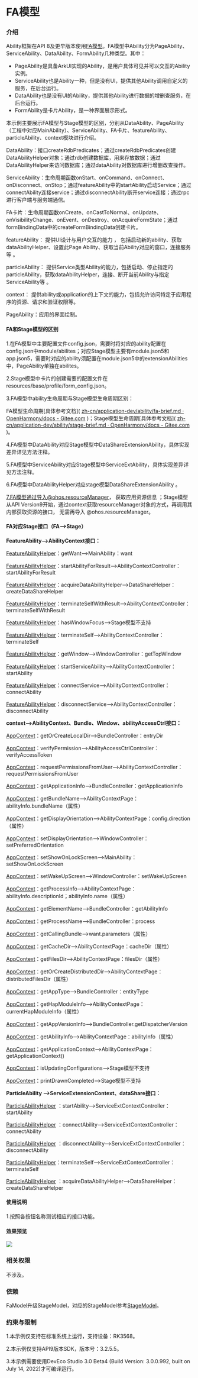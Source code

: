 # FA模型

### 介绍

Ability框架在API 8及更早版本使用[FA模型](https://gitee.com/openharmony/docs/blob/master/zh-cn/application-dev/ability/fa-brief.md)。FA模型中Ability分为PageAbility、ServiceAbility、DataAbility、FormAbility几种类型。其中：

- PageAbility是具备ArkUI实现的Ability，是用户具体可见并可以交互的Ability实例。
- ServiceAbility也是Ability一种，但是没有UI，提供其他Ability调用自定义的服务，在后台运行。
- DataAbility也是没有UI的Ability，提供其他Ability进行数据的增删查服务，在后台运行。
- FormAbility是卡片Ability，是一种界面展示形式。

本示例主要展示FA模型与Stage模型的区别，分别从DataAbility、PageAbility（工程中对应MainAbility）、ServiceAbility、FA卡片、featureAbility、particleAbility、context模块进行介绍。

DataAbility：接口createRdbPredicates；通过createRdbPredicates创建DataAbilityHelper对象；通过rdb创建数据库，用来存放数据；通过DataAbilityHelper来访问数据库；通过dataAbility对数据库进行增删改查操作。

ServiceAbility：生命周期函数onStart、onCommand、onConnect、onDisconnect、onStop；通过featureAbility中的startAbility启动Service；通过connectAbility连接service；通过disconnectAbility断开service连接；通过rpc进行客户端与服务端通信。

FA卡片：生命周期函数onCreate、onCastToNormal、onUpdate、onVisibilityChange、onEvent、onDestroy、onAcquireFormState；通过formBindingData中的createFormBindingData创建卡片。

featureAbility： 提供UI设计与用户交互的能力 ， 包括启动新的ability、获取dataAbilityHelper、设置此Page Ability、获取当前Ability对应的窗口，连接服务等 。

particleAbility： 提供Service类型Ability的能力，包括启动、停止指定的particleAbility，获取dataAbilityHelper，连接、断开当前Ability与指定ServiceAbility等 。

context： 提供ability或application的上下文的能力，包括允许访问特定于应用程序的资源、请求和验证权限等。 

PageAbility：应用的界面绘制。

#### FA和Stage模型的区别

1.在FA模型中主要配置文件config.json，需要时将对应的ability配置在config.json中module/abilites；对应Stage模型主要有module.json5和app.json5，需要时对应的ability须配置在module.json5中的extensionAbilities中，PageAbility单独在abilites。

2.Stage模型中卡片的创建需要的配置文件在resources/base/profile/form_config.json。

3.FA模型中ability生命周期与Stage模型生命周期区别：

FA模型生命周期[具体参考文档]( [zh-cn/application-dev/ability/fa-brief.md · OpenHarmony/docs - Gitee.com](https://gitee.com/openharmony/docs/blob/master/zh-cn/application-dev/ability/fa-brief.md#生命周期) )；Stage模型生命周期[具体参考文档]( [zh-cn/application-dev/ability/stage-brief.md · OpenHarmony/docs - Gitee.com](https://gitee.com/openharmony/docs/blob/master/zh-cn/application-dev/ability/stage-brief.md#生命周期) )。

4.FA模型中DataAbility对应Stage模型中DataShareExtensionAbility，具体实现差异详见方法注释。

5.FA模型中ServiceAbility对应Stage模型中ServiceExtAbility，具体实现差异详见方法注释。

6.FA模型中DataAbilityHelper对应stage模型DataShareExtensionAbility 。

7.FA模型通过导入@ohos.resourceManager， 获取应用资源信息 ；Stage模型从API Version9开始，通过context获取resourceManager对象的方式，再调用其内部获取资源的接口， 无需再导入 @ohos.resourceManager。

#### FA对应Stage接口（FA-->Stage）

**FeatureAbility——>AbilityContext接口：**

[FeatureAbilityHelper](./entry/src/main/ets/MainAbility/feature/FeatureAbilityHelper.ts)：getWant——>MainAbility：want

[FeatureAbilityHelper](./entry/src/main/ets/MainAbility/feature/FeatureAbilityHelper.ts)：startAbilityForResult——>AbilityContextController：startAbilityForResult

[FeatureAbilityHelper](./entry/src/main/ets/MainAbility/feature/FeatureAbilityHelper.ts)：acquireDataAbilityHelper——>DataShareHelper：createDataShareHelper

[FeatureAbilityHelper](./entry/src/main/ets/MainAbility/feature/FeatureAbilityHelper.ts)：terminateSelfWithResult——>AbilityContextController：terminateSelfWithResult

[FeatureAbilityHelper](./entry/src/main/ets/MainAbility/feature/FeatureAbilityHelper.ts)：hasWindowFocus——>Stage模型不支持

[FeatureAbilityHelper](./entry/src/main/ets/MainAbility/feature/FeatureAbilityHelper.ts)：terminateSelf——>AbilityContextController：terminateSelf

[FeatureAbilityHelper](./entry/src/main/ets/MainAbility/feature/FeatureAbilityHelper.ts)：getWindow——>WindowController：getTopWindow

[FeatureAbilityHelper](./entry/src/main/ets/MainAbility/feature/FeatureAbilityHelper.ts)：startServiceAbility——>AbilityContextController：startAbility

[FeatureAbilityHelper](./entry/src/main/ets/MainAbility/feature/FeatureAbilityHelper.ts)：connectService——>AbilityContextController：connectAbility

[FeatureAbilityHelper](./entry/src/main/ets/MainAbility/feature/FeatureAbilityHelper.ts)：disconnectService——>AbilityContextController：disconnectAbility



**context-->AbilityContext、Bundle、Window、abilityAccessCtrl接口：**

[AppContext](./entry/src/main/ets/MainAbility/feature/AppContext.ts)：getOrCreateLocalDir——>BundleController：entryDir

[AppContext](./entry/src/main/ets/MainAbility/feature/AppContext.ts)：verifyPermission——>AbilityAccessCtrlController：verifyAccessToken

[AppContext](./entry/src/main/ets/MainAbility/feature/AppContext.ts)：requestPermissionsFromUser——>AbilityContextController：requestPermissionsFromUser

[AppContext](./entry/src/main/ets/MainAbility/feature/AppContext.ts)：getApplicationInfo——>BundleController：getApplicationInfo

[AppContext](./entry/src/main/ets/MainAbility/feature/AppContext.ts)：getBundleName——>AbilityContextPage：abilityInfo.bundleName（属性）

[AppContext](./entry/src/main/ets/MainAbility/feature/AppContext.ts)：getDisplayOrientation——>AbilityContextPage：config.direction（属性）

[AppContext](./entry/src/main/ets/MainAbility/feature/AppContext.ts)：setDisplayOrientation——>WindowController：setPreferredOrientation

[AppContext](./entry/src/main/ets/MainAbility/feature/AppContext.ts)：setShowOnLockScreen——>MainAbility：setShowOnLockScreen

[AppContext](./entry/src/main/ets/MainAbility/feature/AppContext.ts)：setWakeUpScreen——>WindowController：setWakeUpScreen

[AppContext](./entry/src/main/ets/MainAbility/feature/AppContext.ts)：getProcessInfo——>AbilityContextPage：abilityInfo.descriptionId；abilityInfo.name（属性）

[AppContext](./entry/src/main/ets/MainAbility/feature/AppContext.ts)：getElementName——>BundleController：getAbilityInfo

[AppContext](./entry/src/main/ets/MainAbility/feature/AppContext.ts)：getProcessName——>BundleController：process

[AppContext](./entry/src/main/ets/MainAbility/feature/AppContext.ts)：getCallingBundle——>want.parameters（属性）

[AppContext](./entry/src/main/ets/MainAbility/feature/AppContext.ts)：getCacheDir——>AbilityContextPage：cacheDir（属性）

[AppContext](./entry/src/main/ets/MainAbility/feature/AppContext.ts)：getFilesDir——>AbilityContextPage：filesDir（属性）

[AppContext](./entry/src/main/ets/MainAbility/feature/AppContext.ts)：getOrCreateDistributedDir——>AbilityContextPage：distributedFilesDir（属性）

[AppContext](./entry/src/main/ets/MainAbility/feature/AppContext.ts)：getAppType——>BundleController：entityType

[AppContext](./entry/src/main/ets/MainAbility/feature/AppContext.ts)：getHapModuleInfo——>AbilityContextPage：currentHapModuleInfo（属性）

[AppContext](./entry/src/main/ets/MainAbility/feature/AppContext.ts)：getAppVersionInfo——>BundleController.getDispatcherVersion

[AppContext](../FaModel/entry/src/main/ets/MainAbility/feature/AppContext.ts)：getAbilityInfo——>AbilityContextPage：abilityInfo（属性）

[AppContext](./entry/src/main/ets/MainAbility/feature/AppContext.ts)：getApplicationContext——>AbilityContextPage：getApplicationContext()

[AppContext](./entry/src/main/ets/MainAbility/feature/AppContext.ts)：isUpdatingConfigurations——>Stage模型不支持

[AppContext](./entry/src/main/ets/MainAbility/feature/AppContext.ts)：printDrawnCompleted——>Stage模型不支持



 **ParticleAbility ——>ServiceExtensionContext、dataShare接口：**

 [ParticleAbilityHelper](./entry/src/main/ets/MainAbility/feature/ParticleAbilityHelper.ts) ：startAbility——>ServiceExtContextController：startAbility

 [ParticleAbilityHelper](./entry/src/main/ets/MainAbility/feature/ParticleAbilityHelper.ts) ：connectAbility——>ServiceExtContextController：connectAbility

 [ParticleAbilityHelper](./entry/src/main/ets/MainAbility/feature/ParticleAbilityHelper.ts) ：disconnectAbility——>ServiceExtContextController：disconnectAbility

 [ParticleAbilityHelper](./entry/src/main/ets/MainAbility/feature/ParticleAbilityHelper.ts)：terminateSelf——>ServiceExtContextController：terminateSelf

 [ParticleAbilityHelper](./entry/src/main/ets/MainAbility/feature/ParticleAbilityHelper.ts) ：acquireDataAbilityHelper——>DataShareHelper：createDataShareHelper 

#### 使用说明

1.按照各按钮名称测试相应的接口功能。

#### 效果预览

![](screenshots/devices/main.png)

### 相关权限

不涉及。

### 依赖

FaModel升级StageModel，对应的StageModel参考[StageModel](../StageModel)。

### 约束与限制

1.本示例仅支持在标准系统上运行，支持设备：RK3568。

2.本示例仅支持API9版本SDK，版本号：3.2.5.5。

3.本示例需要使用DevEco Studio 3.0 Beta4 (Build Version: 3.0.0.992, built on July 14, 2022)才可编译运行。

